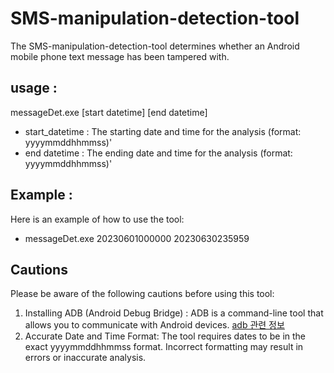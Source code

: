 # SMS-manipulation-detection-tool
The SMS-manipulation-detection-tool determines whether an Android mobile phone text message has been tampered with.


## usage : 

  messageDet.exe [start datetime] [end datetime]
  
* start_datetime : The starting date and time for the analysis  (format: yyyymmddhhmmss)'
* end datetime   : The ending date and time for the analysis (format: yyyymmddhhmmss)'

## Example :

  Here is an example of how to use the tool:
* messageDet.exe 20230601000000 20230630235959

## Cautions
Please be aware of the following cautions before using this tool:

1. Installing ADB (Android Debug Bridge) : ADB is a command-line tool that allows you to communicate with Android devices.
   [adb 관련 정보](https://developer.android.com/tools/adb)
2. Accurate Date and Time Format: The tool requires dates to be in the exact yyyymmddhhmmss format. Incorrect formatting may result in errors or inaccurate analysis.


